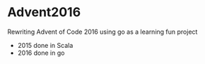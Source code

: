# Advent2016

Rewriting Advent of Code 2016 using go as a learning fun project

- 2015 done in Scala
- 2016 done in go
